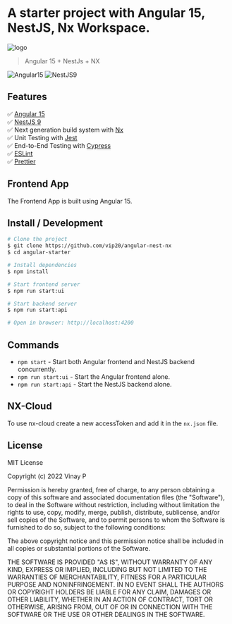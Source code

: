 # A starter project with Angular 15, NestJS, Nx Workspace.

![logo](https://user-images.githubusercontent.com/7531596/149632779-72903cdc-984b-440b-9258-13b421a39aa7.png)

> Angular 15 + NestJs + NX

![Angular15](https://img.shields.io/badge/Angular-15-brightgreen)
![NestJS9](https://img.shields.io/badge/NestJS-9-brightgreen)

## Features

✅ [Angular 15](https://angular.io/)  
✅ [NestJS 9](https://nestjs.com/)  
✅ Next generation build system with [Nx](https://nx.dev/)  
✅ Unit Testing with [Jest](https://jestjs.io/)  
✅ End-to-End Testing with [Cypress](https://www.cypress.io/)  
✅ [ESLint](https://eslint.org/)  
✅ [Prettier](https://prettier.io/)

## Frontend App

The Frontend App is built using Angular 15.

## Install / Development

```bash
# Clone the project
$ git clone https://github.com/vip20/angular-nest-nx
$ cd angular-starter

# Install dependencies
$ npm install

# Start frontend server
$ npm run start:ui

# Start backend server
$ npm run start:api

# Open in browser: http://localhost:4200
```

## Commands

- `npm start` - Start both Angular frontend and NestJS backend concurrently.
- `npm run start:ui` - Start the Angular frontend alone.
- `npm run start:api` - Start the NestJS backend alone.

## NX-Cloud

To use nx-cloud create a new accessToken and add it in the `nx.json` file.

## License

MIT License

Copyright (c) 2022 Vinay P

Permission is hereby granted, free of charge, to any person obtaining a copy
of this software and associated documentation files (the "Software"), to deal
in the Software without restriction, including without limitation the rights
to use, copy, modify, merge, publish, distribute, sublicense, and/or sell
copies of the Software, and to permit persons to whom the Software is
furnished to do so, subject to the following conditions:

The above copyright notice and this permission notice shall be included in all
copies or substantial portions of the Software.

THE SOFTWARE IS PROVIDED "AS IS", WITHOUT WARRANTY OF ANY KIND, EXPRESS OR
IMPLIED, INCLUDING BUT NOT LIMITED TO THE WARRANTIES OF MERCHANTABILITY,
FITNESS FOR A PARTICULAR PURPOSE AND NONINFRINGEMENT. IN NO EVENT SHALL THE
AUTHORS OR COPYRIGHT HOLDERS BE LIABLE FOR ANY CLAIM, DAMAGES OR OTHER
LIABILITY, WHETHER IN AN ACTION OF CONTRACT, TORT OR OTHERWISE, ARISING FROM,
OUT OF OR IN CONNECTION WITH THE SOFTWARE OR THE USE OR OTHER DEALINGS IN THE
SOFTWARE.
